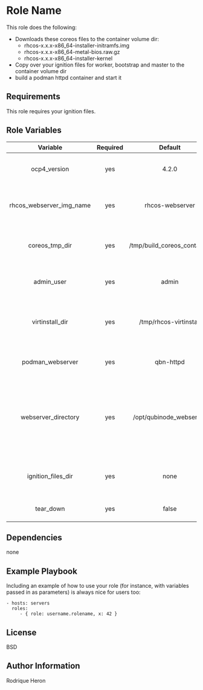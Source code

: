 Role Name
=========

This role does the following:

 * Downloads these coreos files to the container volume dir:
   - rhcos-x.x.x-x86_64-installer-initramfs.img
   - rhcos-x.x.x-x86_64-metal-bios.raw.gz
   - rhcos-x.x.x-x86_64-installer-kernel
 * Copy over your ignition files for worker, bootstrap and master to the container volume dir
 * build a podman httpd container and start it

Requirements
------------

This role requires your ignition files.

Role Variables
--------------
|  **Variable** | **Required** | **Default** | **Description** |
| :---: | :---: | :---: | :---: |
|  ocp4_version | yes | 4.2.0 | The release of OCP4 you are installing |
|  rhcos_webserver_img_name | yes | rhcos-webserver | Name for the webserver container image |
|  coreos_tmp_dir | yes | /tmp/build_coreos_container | Temp folder used for running podman build |
|  admin_user | yes | admin | The non root user you are logged as |
|  virtinstall_dir | yes | /tmp/rhcos-virtinstall | The directory to store the virt-install generated scripts |
|  podman_webserver | yes | qbn-httpd | Name for the webserver container |
|  webserver_directory | yes | /opt/qubinode_webserver | Directory used use for the container volume and to store the files to be served by the webserver |
| ignition_files_dir | yes | none | Path where you ignitions files are stored |
| tear_down | yes | false | Set to true to undo it all|

Dependencies
------------

none

Example Playbook
----------------

Including an example of how to use your role (for instance, with variables passed in as parameters) is always nice for users too:

    - hosts: servers
      roles:
         - { role: username.rolename, x: 42 }

License
-------

BSD

Author Information
------------------

Rodrique Heron
